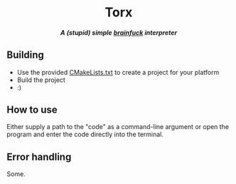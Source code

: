 <h1 align="center" width="100%">Torx</h1>
<h4 align="center" width="100%"><i>A (stupid) simple <a href="https://en.wikipedia.org/wiki/Brainfuck">brainfuck</a> interpreter</i></h4>

## Building

* Use the provided [CMakeLists.txt](CMakeLists.txt) to create a project for your platform
* Build the project
* :)

## How to use

Either supply a path to the "code" as a command-line argument or open the program and enter the code directly into the terminal.

## Error handling

Some.
